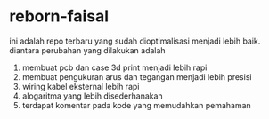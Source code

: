 # reborn-faisal
ini adalah repo terbaru yang sudah dioptimalisasi menjadi lebih baik.
diantara perubahan yang dilakukan adalah
1. membuat pcb dan case 3d print menjadi lebih rapi
2. membuat pengukuran arus dan tegangan menjadi lebih presisi
3. wiring kabel eksternal lebih rapi
4. alogaritma yang lebih disederhanakan
5. terdapat komentar pada kode yang memudahkan pemahaman
